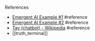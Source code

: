 References
- [Emergent AI Example #1](https://vm.tiktok.com/ZNddDuynb/) #reference
- [Emergent AI Example #2](<https://vm.tiktok.com/ZNddGVHdd/ >) #reference 
- [Tay (chatbot) - Wikipedia](https://en.wikipedia.org/wiki/Tay_(chatbot)) #reference 
- [[truth_terminal]]

